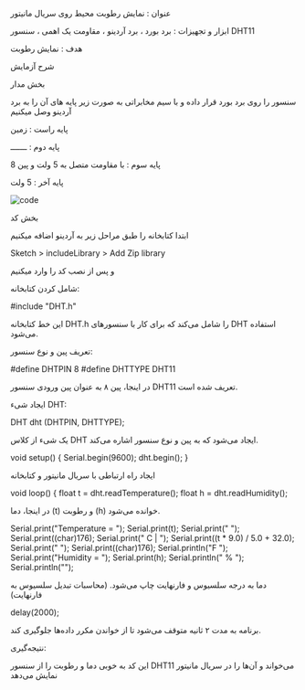 عنوان : نمایش رطوبت محیط روی سریال مانیتور

ابزار و تجهیزات : برد بورد ، برد آردینو ، مقاومت یک اهمی ، سنسور DHT11

هدف : نمایش رطوبت

شرح آزمایش

بخش مدار 

سنسور را روی برد بورد قرار داده و با سیم مخابراتی به صورت زیر پایه های آن را به برد آردینو وصل میکنیم

پایه راست : زمین

پایه دوم :  ـــــــ

پایه سوم : با مقاومت متصل به 5 ولت و پین 8

پایه آخر : 5 ولت

![code](./photo_2024-11-17_09-31-30.jpg)     

بخش کد

ابتدا کتابخانه را طبق مراحل زیر به آردینو اضافه میکنیم

Sketch > includeLibrary  > Add Zip library

و پس از نصب کد را وارد میکنیم


شامل کردن کتابخانه:
  
   #include "DHT.h"
   

   این خط کتابخانه DHT.h را شامل می‌کند که برای کار با سنسورهای DHT استفاده می‌شود.


 تعریف پین و نوع سنسور:
  

   #define DHTPIN 8
   #define DHTTYPE DHT11
   

   در اینجا، پین ۸ به عنوان پین ورودی سنسور DHT11 تعریف شده است.


 ایجاد شیء DHT:
  

   DHT dht (DHTPIN, DHTTYPE);
   

   یک شیء از کلاس DHT ایجاد می‌شود که به پین و نوع سنسور اشاره می‌کند.


void setup()
   {
     Serial.begin(9600);
     dht.begin();
   }


 ایجاد راه ارتباطی با سریال مانیتور و کتابخانه


   void loop()
   {
     float t = dht.readTemperature();
     float h = dht.readHumidity();
   

در اینجا، دما (t) و رطوبت (h) خوانده می‌شود.


   Serial.print("Temperature = ");
   Serial.print(t);
   Serial.print(" ");
   Serial.print((char)176);
   Serial.print(" C | ");
   Serial.print((t * 9.0) / 5.0 + 32.0);
   Serial.print(" ");
   Serial.print((char)176);
   Serial.println("F ");
   Serial.print("Humidity = ");
   Serial.print(h);
   Serial.println(" % ");
   Serial.println("");
   

دما به درجه سلسیوس و فارنهایت چاپ می‌شود. (محاسبات تبدیل سلسیوس به فارنهایت)


 delay(2000);
   

   برنامه به مدت ۲ ثانیه متوقف می‌شود تا از خواندن مکرر داده‌ها جلوگیری کند.


نتیجه‌گیری:


این کد به خوبی دما و رطوبت را از سنسور DHT11 می‌خواند و آن‌ها را در سریال مانیتور نمایش می‌دهد